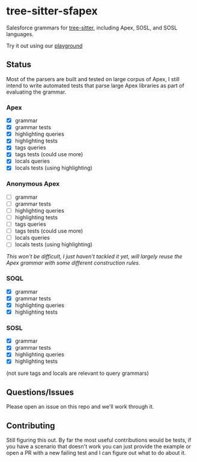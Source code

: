 # tree-sitter-sfapex

Salesforce grammars for [tree-sitter](https://github.com/tree-sitter/tree-sitter), including Apex, SOSL, and SOSL languages.

Try it out using our [playground](https://aheber.github.io/tree-sitter-sfapex/playground/)

## Status

Most of the parsers are built and tested on large corpus of Apex, I still intend to write automated tests that parse large Apex libraries as part of evaluating the grammar.

### Apex

- [x] grammar
- [x] grammar tests
- [x] highlighting queries
- [x] highlighting tests
- [x] tags queries
- [x] tags tests (could use more)
- [x] locals queries
- [x] locals tests (using highlighting)

### Anonymous Apex

- [ ] grammar
- [ ] grammar tests
- [ ] highlighting queries
- [ ] highlighting tests
- [ ] tags queries
- [ ] tags tests (could use more)
- [ ] locals queries
- [ ] locals tests (using highlighting)

_This won't be difficult, I just haven't tackled it yet, will largely reuse the Apex grammar with some different construction rules._

### SOQL

- [x] grammar
- [x] grammar tests
- [x] highlighting queries
- [x] highlighting tests

### SOSL

- [x] grammar
- [x] grammar tests
- [x] highlighting queries
- [x] highlighting tests

(not sure tags and locals are relevant to query grammars)

## Questions/Issues

Please open an issue on this repo and we'll work through it.

## Contributing

Still figuring this out. By far the most useful contributions would be tests, if you have a scenario that doesn't work you can just provide the example or open a PR with a new failing test and I can figure out what to do about it.

